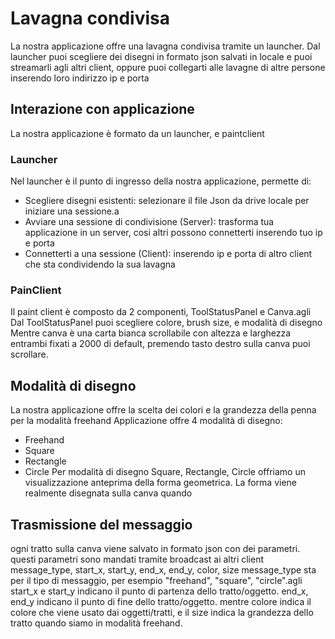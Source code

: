 # Lavagna condivisa
La nostra applicazione offre una lavagna condivisa tramite un launcher. Dal launcher puoi scegliere dei disegni in formato json salvati in locale e puoi streamarli agli altri client, oppure puoi collegarti alle lavagne di altre persone inserendo loro indirizzo ip e porta
## Interazione con applicazione
La nostra applicazione è formato da un launcher, e paintclient
### Launcher
Nel launcher è il punto di ingresso della nostra applicazione, permette di: 
- Scegliere disegni esistenti: selezionare il file Json da drive locale per iniziare una sessione.a
- Avviare una sessione di condivisione (Server): trasforma tua applicazione in un server, cosi altri possono connetterti inserendo tuo ip e porta
- Connetterti a una sessione (Client): inserendo ip e porta di altro client che sta condividendo la sua lavagna
### PainClient
Il paint client è composto da 2 componenti, ToolStatusPanel e Canva.agli
Dal ToolStatusPanel puoi scegliere colore, brush size, e modalità di disegno
Mentre canva è una carta bianca scrollabile con altezza e larghezza entrambi fixati a 2000 di default, premendo tasto destro sulla canva puoi scrollare.
## Modalità di disegno
La nostra applicazione offre la scelta dei colori e la grandezza della penna per la modalità freehand
Applicazione offre 4 modalità di disegno:
- Freehand
- Square
- Rectangle
- Circle
Per modalità di disegno Square, Rectangle, Circle offriamo un visualizzazione anteprima della forma geometrica. La forma viene realmente disegnata sulla canva quando


## Trasmissione del messaggio
ogni tratto sulla canva viene salvato in formato json con dei parametri. questi parametri sono mandati tramite broadcast ai altri client
<br>
message_type, start_x, start_y, end_x, end_y, color, size
message_type sta per il tipo di messaggio, per esempio "freehand", "square", "circle".agli
start_x e start_y indicano il punto di partenza dello tratto/oggetto. 
end_x, end_y indicano il punto di fine dello tratto/oggetto.
mentre colore indica il colore che viene usato dai oggetti/tratti, e il size indica la grandezza dello tratto quando siamo in modalità freehand.